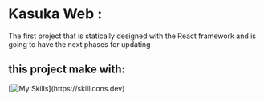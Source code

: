 # Kasuka Web :

<P>The first project that is statically designed with the React framework and is going to have the next phases for updating
</p>


## this project make with:
[![My Skills](https://skillicons.dev/icons?i=js,react,html,css,)](https://skillicons.dev)